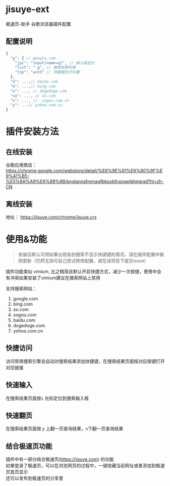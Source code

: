 # jisuye-ext
极速页-助手 谷歌浏览器插件配置
## 配置说明
```javascript
{
  "g": { // google.com
    "jpi": "input[name=q]", // 输入框定位
    "list": ".g", // 搜索结果列表
    "tip": "a>h3" // 快捷键显示位置
  },
  "d": ...,// baidu.com
  "b": ...,// bing.com
  "e": ..., // dogedoge.com
  "so": ..., // so.com
  "s": ..., //  sogou.com.cn
  "y": ...// yohoo.com.cn
}
```

# 插件安装方法
## 在线安装
谷歌应用商店： https://chrome.google.com/webstore/detail/%E6%9E%81%E9%80%9F%E9%A1%B5-%E5%8A%A9%E6%89%8B/knglannafmmagfbkoobfcpnapjbhmpgd?hl=zh-CN
## 离线安装
地址： https://jisuye.com/chrome/jisuye.crx

# 使用&功能
> 安装后默认可用如果出现各别搜索不显示快键键的情况，请在插件配置中联网更新（仍然无效可自己尝试修改配置，或在该项目下提交issue）

插件功能类似 vimium,  比之精简且默认开启快捷方式，减少一次按键，使用中会有冲突如果安装了vimium建议在搜索网站上禁用  

支持搜索网站：
1. google.com
2. bing.com
3. so.com
4. sogou.com
5. baidu.com
6. dogedoge.com
7. yohoo.com.cn

## 快捷访问
访问常用搜索引擎会自动对搜索结果添加快捷键，在搜索结果页面按对应按键打开对应链接

## 快速输入
在搜索结果页面按`i` 光标定位到搜索输入框

## 快速翻页
在搜索结果页面按 `p` 上翻一页查询结果，`n`下翻一页查询结果

## 结合极速页功能
插件中有一部分结合极速页(https://jisuye.com)  的功能  
如果登录了极速页，可以在浏览网页的过程中，一键收藏当前网址或者添加到极速页首页显示   
还可以发布到极速页的分享里
